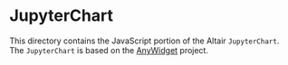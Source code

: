 # JupyterChart

This directory contains the JavaScript portion of the Altair `JupyterChart`. The `JupyterChart` is based on the [AnyWidget](https://anywidget.dev/) project.
